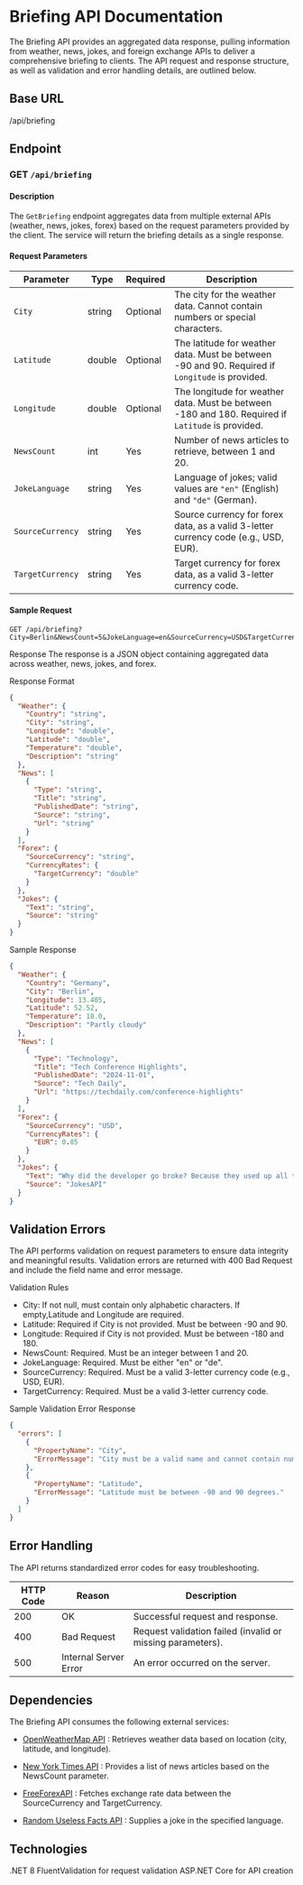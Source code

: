 # Briefing API Documentation

The Briefing API provides an aggregated data response, pulling information from weather, news, jokes, and foreign exchange APIs to deliver a comprehensive briefing to clients. The API request and response structure, as well as validation and error handling details, are outlined below.

## Base URL

/api/briefing


## Endpoint

### GET `/api/briefing`

#### Description
The `GetBriefing` endpoint aggregates data from multiple external APIs (weather, news, jokes, forex) based on the request parameters provided by the client. The service will return the briefing details as a single response.

#### Request Parameters

| Parameter        | Type    | Required | Description                                                                                                     |
|------------------|---------|----------|-----------------------------------------------------------------------------------------------------------------|
| `City`           | string  | Optional | The city for the weather data. Cannot contain numbers or special characters.                                        |
| `Latitude`       | double  | Optional | The latitude for weather data. Must be between -90 and 90. Required if `Longitude` is provided.                |
| `Longitude`      | double  | Optional | The longitude for weather data. Must be between -180 and 180. Required if `Latitude` is provided.              |
| `NewsCount`      | int     | Yes      | Number of news articles to retrieve, between 1 and 20.                                                         |
| `JokeLanguage`   | string  | Yes      | Language of jokes; valid values are `"en"` (English) and `"de"` (German).                                       |
| `SourceCurrency` | string  | Yes      | Source currency for forex data, as a valid 3-letter currency code (e.g., USD, EUR).                            |
| `TargetCurrency` | string  | Yes      | Target currency for forex data, as a valid 3-letter currency code.                                              |

#### Sample Request

```http
GET /api/briefing?City=Berlin&NewsCount=5&JokeLanguage=en&SourceCurrency=USD&TargetCurrency=EUR
```
Response
The response is a JSON object containing aggregated data across weather, news, jokes, and forex.

Response Format

```json
{
  "Weather": {
    "Country": "string",
    "City": "string",
    "Longitude": "double",
    "Latitude": "double",
    "Temperature": "double",
    "Description": "string"
  },
  "News": [
    {
      "Type": "string",
      "Title": "string",
      "PublishedDate": "string",
      "Source": "string",
      "Url": "string"
    }
  ],
  "Forex": {
    "SourceCurrency": "string",
    "CurrencyRates": {
      "TargetCurrency": "double"
    }
  },
  "Jokes": {
    "Text": "string",
    "Source": "string"
  }
}
```

Sample Response
```json
{
  "Weather": {
    "Country": "Germany",
    "City": "Berlin",
    "Longitude": 13.405,
    "Latitude": 52.52,
    "Temperature": 18.0,
    "Description": "Partly cloudy"
  },
  "News": [
    {
      "Type": "Technology",
      "Title": "Tech Conference Highlights",
      "PublishedDate": "2024-11-01",
      "Source": "Tech Daily",
      "Url": "https://techdaily.com/conference-highlights"
    }
  ],
  "Forex": {
    "SourceCurrency": "USD",
    "CurrencyRates": {
      "EUR": 0.85
    }
  },
  "Jokes": {
    "Text": "Why did the developer go broke? Because they used up all their cache.",
    "Source": "JokesAPI"
  }
}

```

## Validation Errors
The API performs validation on request parameters to ensure data integrity and meaningful results. Validation errors are returned with 400 Bad Request and include the field name and error message.

Validation Rules
- City: If not null, must contain only alphabetic characters. If empty,Latitude and Longitude are required.
- Latitude: Required if City is not provided. Must be between -90 and 90.
- Longitude: Required if City is not provided. Must be between -180 and 180.
- NewsCount: Required. Must be an integer between 1 and 20.
- JokeLanguage: Required. Must be either "en" or "de".
- SourceCurrency: Required. Must be a valid 3-letter currency code (e.g., USD, EUR).
- TargetCurrency: Required. Must be a valid 3-letter currency code.

Sample Validation Error Response
```json
{
  "errors": [
    {
      "PropertyName": "City",
      "ErrorMessage": "City must be a valid name and cannot contain numbers or special characters."
    },
    {
      "PropertyName": "Latitude",
      "ErrorMessage": "Latitude must be between -90 and 90 degrees."
    }
  ]
}

```

## Error Handling
The API returns standardized error codes for easy troubleshooting.

|HTTP Code	|Reason	               |Description                                                 |
|-----------|----------------------|------------------------------------------------------------|
|200	    |OK	                   |Successful request and response.                            |
|400	    |Bad Request           |Request validation failed (invalid or missing parameters).  |
|500	    |Internal Server Error |An error occurred on the server.                            |

## Dependencies
The Briefing API consumes the following external services:

- [OpenWeatherMap API](https://openweathermap.org/api) : Retrieves weather data based on location (city, latitude, and longitude).

- [New York Times API](https://developer.nytimes.com/docs/most-popular-product/1/overview) : Provides a list of news articles based on the NewsCount parameter.
- [FreeForexAPI](https://freeforexapi.com/Home/Api) : Fetches exchange rate data between the SourceCurrency and TargetCurrency.
- [Random Useless Facts API](https://uselessfacts.jsph.pl/) : Supplies a joke in the specified language.

## Technologies
.NET 8
FluentValidation for request validation
ASP.NET Core for API creation
